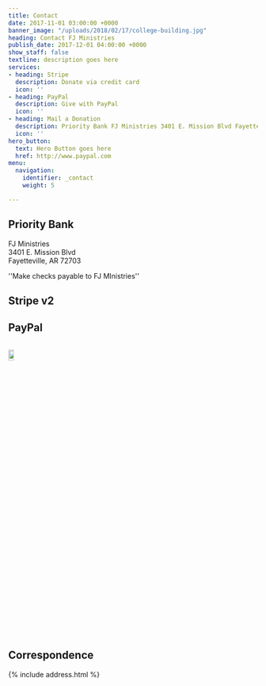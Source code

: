 ```yaml
---
title: Contact
date: 2017-11-01 03:00:00 +0000
banner_image: "/uploads/2018/02/17/college-building.jpg"
heading: Contact FJ Ministries
publish_date: 2017-12-01 04:00:00 +0000
show_staff: false
textline: description goes here
services:
- heading: Stripe
  description: Donate via credit card
  icon: ''
- heading: PayPal
  description: Give with PayPal
  icon: ''
- heading: Mail a Donation
  description: Priority Bank FJ Ministries 3401 E. Mission Blvd Fayetteville, AR 72703
  icon: ''
hero_button:
  text: Hero Button goes here
  href: http://www.paypal.com
menu:
  navigation:
    identifier: _contact
    weight: 5

---
```

## Priority Bank
FJ Ministries  
3401 E. Mission Blvd  
Fayetteville, AR 72703

''Make checks payable to FJ MInistries''

## Stripe v2

<form action="https://pmvruqtzuf.execute-api.us-east-1.amazonaws.com/prod/" method="POST">
  <script
    src="https://checkout.stripe.com/checkout.js" class="stripe-button"
    data-key="pk_test_TYooMQauvdEDq54NiTphI7jx"
    xdata-amount="999"
    data-name="Stripe.com"
    data-description="Example charge"
    data-image="https://stripe.com/img/documentation/checkout/marketplace.png"
    data-locale="auto"
    data-zip-code="true">
  </script>
  <form type="hidden" name="amount"/>
  <form type="hidden" name="currency"/>
</form>


## PayPal

<form style="display: flex; justify-content: left;" action="https://www.paypal.com/cgi-bin/webscr" method="post" target="_top"><input name="cmd" type="hidden" value="_s-xclick"><br>

<input name="hosted_button_id" type="hidden" value="KKHC5KC5QCR7Q"><br>

<input alt="PayPal - The safer, easier way to pay online!" name="submit" src="https://moneypantry.com/wp-content/uploads/2013/11/paypal-donate-button.jpg" type="image" style="height:20%; width:20%;"><br>

<img src="./give_files/pixel.gif" alt="" width="1" height="1" border="0"></form>

## Correspondence
{% include address.html %}